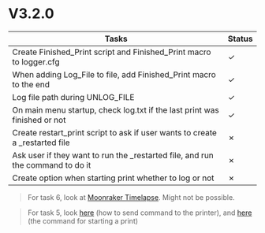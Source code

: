 # V3.2.0

| Tasks | Status |
| ----- | ------ |
| Create Finished_Print script and Finished_Print macro to logger.cfg | &check; |
| When adding Log_File to file, add Finished_Print macro to the end | &check; |
| Log file path during UNLOG_FILE | &check; |
| On main menu startup, check log.txt if the last print was finished or not | &check; |
| Create restart_print script to ask if user wants to create a _restarted file | &cross; |
| Ask user if they want to run the _restarted file, and run the command to do it | &cross; |
| Create option when starting print whether to log or not | &cross; |

> For task 6, look at [Moonraker Timelapse](https://github.com/mainsail-crew/moonraker-timelapse). Might not be possible.

> For task 5, look [here](https://klipper.discourse.group/t/sending-commands-from-cb1-terminal-to-printer/9078/3) (how to send command to the printer), and [here](https://www.klipper3d.org/G-Codes.html#sdcard_print_file) (the command for starting a print)